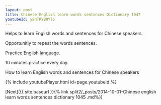 ```yaml
---
layout: post
title: Chinese English learn words sentences Dictionary 1047 
youtubeId: yBhTRYB8Ylo
---
```

 
 
Helps to learn English words and sentences for Chinese speakers.

Opportunitiy to repeat the words sentences. 

Practice English language. 
 
10 minutes practice every day. 
 
How to learn English words and sentences for Chinese speakers 
 
{% include youtubePlayer.html id=page.youtubeId %}
 
 
[Next]({{ site.baseurl }}{% link  split2/_posts/2014-10-01-Chinese english learn words sentences dictionary 1045 .md%})
 
